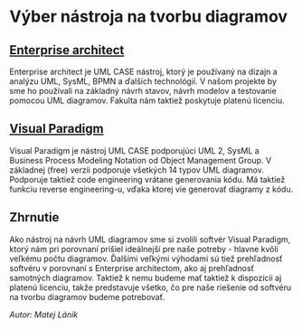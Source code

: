 # Výber nástroja na tvorbu diagramov

## [Enterprise architect](https://sparxsystems.com/)
Enterprise architect je UML CASE nástroj, ktorý je používaný na dizajn a analýzu UML, SysML, BPMN a ďalších technológií. V našom projekte by sme ho používali na základný návrh stavov, návrh modelov a testovanie pomocou UML diagramov. Fakulta nám taktiež poskytuje platenú licenciu. 

## [Visual Paradigm](https://www.visual-paradigm.com/)
Visual Paradigm je nástroj UML CASE podporujúci UML 2, SysML a Business Process Modeling Notation od Object Management Group. V základnej (free) verzii podporuje všetkých 14 typov UML diagramov. Podporuje taktiež code engineering vrátane generovania kódu. Má taktiež funkciu reverse engineering-u, vďaka ktorej vie generovať diagramy z kódu.

## Zhrnutie
Ako nástroj na návrh UML diagramov sme si zvolili softvér Visual Paradigm, ktorý nám pri porovnaní prišiel ideálnejší pre naše potreby - 
hlavne kvôli veľkému počtu diagramov. Ďalšími veľkými výhodami sú tiež prehľadnosť softvéru v porovnaní s Enterprise architectom, 
ako aj prehľadnosť samotných diagramov. Taktiež k nemu budeme mať taktiež k dispozícii aj platenú licenciu, takže predstavuje všetko, čo pre naše riešenie od softvéru na tvorbu diagramov budeme potrebovať.

*Autor: Matej Lánik*